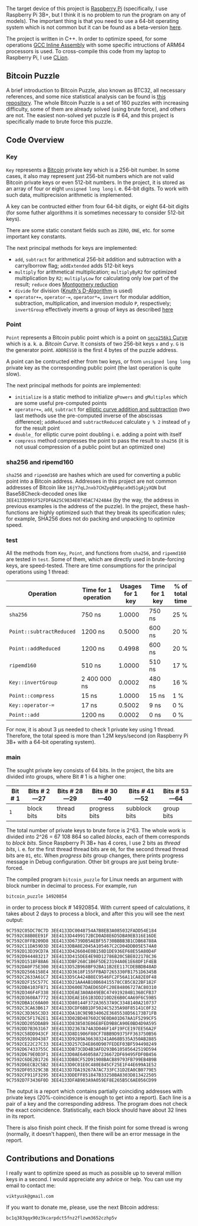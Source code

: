 The target device of this project is [Raspberry Pi](https://www.raspberrypi.org/) (specifically, I use Raspberry Pi 3B+, but I think it is no problem to run the program on any of models). The important thing is that you need to use a 64-bit operating system which is not common but it can be found as a beta-version [here](https://downloads.raspberrypi.org/raspios_lite_arm64/images/).

The project is written in C++. In order to optimize speed, for some operations [GCC Inline Assembly](https://gcc.gnu.org/onlinedocs/gcc/Extended-Asm.html) with some specific intructions of ARM64 processors is used. To cross-compile this code from my laptop to Raspberry Pi, I use [CLion](https://www.jetbrains.com/clion/).

## Bitcoin Puzzle

A brief introduction to Bitcoin Puzzle, also known as BTC32, all necessary references, and some nice statistical analysis can be found is [this repository](https://github.com/HomelessPhD/BTC32). The whole Bitcoin Puzzle is a set of 160 puzzles with increasing difficulty, some of them are already solved (using brute force), and others are not. The easiest non-solved yet puzzle is # 64, and this project is specifically made to brute force this puzzle.

## Code Overview

### Key

`Key` represents a [Bitcoin](https://bitcoin.org/) private key which is a 256-bit number. In some cases, it also may represent just 256-bit numbers which are not valid Bitcoin private keys or even 512-bit numbers. In the project, it is stored as an array of four or eight `unsigned long long` i. e. 64-bit digits. To work with such data, multiprecision arithmetic is implemented.

A key can be contructed either from four 64-bit digits, or eight 64-bit digits (for some futher algorithms it is sometimes necessary to consider 512-bit keys).

There are some static constant fields such as `ZERO`, `ONE`, etc. for some important key constants.

The next principal methods for keys are implemented:
* `add`, `subtract` for arithmetical 256-bit addition and subtraction with a carry/borrow flag; `addExtended` adds 512-bit keys
* `multiply` for arithmetical multiplication; `multiplyByR2` for optimized multiplication by `R2`; `multiplyLow` for calculating only low part of the result; `reduce` does [Montgomery reduction](https://en.wikipedia.org/wiki/Montgomery_modular_multiplication#The_REDC_algorithm)
* `divide` for division ([Knuth's D-Algorithm](https://skanthak.homepage.t-online.de/division.html) is used)
* `operator+=`, `operator-=`, `operator*=`, `invert` for modular addition, subtraction, multiplication, and inversion modulo `P`, respectively; `invertGroup` effectively inverts a group of keys as described [here](https://en.wikipedia.org/wiki/Modular_multiplicative_inverse#Multiple_inverses)

### Point

`Point` represents a Bitcoin public point which is a point on [`secp256k1` Curve](https://en.bitcoin.it/wiki/Secp256k1) which is a. k. a. *Bitcoin Curve*. It consists of two 256-bit keys `x` and `y`. `G` is the generator point. `ADDRESS0` is the first 4 bytes of the puzzle address.

A point can be contructed either from two keys, or from `unsigned long long` private key as the corresponding public point (the last operation is quite slow).

The next principal methods for points are implemented:
* `initialize` is a static method to initialize `gPowers` and `gMultiples` which are some useful pre-computed points
* `operator+=`, `add`, `subtract` for [elliptic curve addition and subtraction](https://en.wikipedia.org/wiki/Elliptic_curve#The_group_law) (two last methods use the pre-computed inverse of the abscissas difference); `addReduced` and `subtractReduced` calculate `y % 2` instead of `y` for the result point
* `double_` for elliptic curve point doubling i. e. adding a point with itself
* `compress` method compresses the point to pass the result to `sha256` (it is not usual compression of a public point but an optimized one)

### sha256 and ripemd160

`sha256` and `ripemd160` are hashes which are used for converting a public point into a Bitcoin address. Addresses in this project are not common addresses of Bitcoin like `16jY7qLJnxb7CHZyqBP8qca9d51gAjyXQN` but Base58Check-decoded ones like `3EE4133D991F52FDF6A25C9834E0745AC74248A4` (by the way, the address in previous examples is the address of the puzzle). In the project, these hash-functions are highly optimized such that they break its specification rules; for example, SHA256 does not do packing and unpacking to optimize speed.

### test

All the methods from `Key`, `Point`, and functions from `sha256`, and `ripemd160` are tested in `test`. Some of them, which are directly used in brute-forcing keys, are speed-tested. There are time consumptions for the principal operations using 1 thread:

Operation | Time for 1 operation | Usages for 1 key | Time for 1 key | % of total time
--------- | -------------------- | ---------------- | -------------- | ---------------
`sha256` | 750 ns | 1.0000 | 750 ns | 25 %
`Point::subtractReduced` | 1200 ns | 0.5000 | 600 ns | 20 %
`Point::addReduced` | 1200 ns | 0.4998 | 600 ns | 20 %
`ripemd160` | 510 ns | 1.0000 | 510 ns | 17 %
`Key::invertGroup` | 2 400 000 ns | 0.0002 | 480 ns | 16 %
`Point::compress` | 15 ns | 1.0000 | 15 ns | 1 %
`Key::operator-=` | 17 ns | 0.5002 | 9 ns | 0 %
`Point::add` | 1200 ns | 0.0002 | 0 ns | 0 %

For now, it is about 3 μs needed to check 1 private key using 1 thread. Therefore, the total speed is more than 1.2M keys/second (on Raspberry Pi 3B+ with a 64-bit operating system).

### main

The sought private key consists of 64 bits. In the project, the bits are divided into groups, where Bit # 1 is a higher one:

Bit # 1 | Bits # 2—27 | Bits # 28—29 | Bits # 30—40 | Bits # 41—52 | Bits # 53—64
------- | ----------- | ------------ | ------------ | ------------ | ------------
`1` | block bits | thread bits | progress bits | subblock bits | group bits

The total number of private keys to brute force is 2^63. The whole work is divided into 2^26 = 67 108 864 so called *blocks*, each of them corresponds to *block bits*. Since Raspberry Pi 3B+ has 4 cores, I use 2 bits as *thread bits*, i. e. for the first thread thread bits are `00`, for the second thread thread bits are `01`, etc. When *progress bits* group changes, there prints progress message in Debug configuration. Other bit groups are just being brute-forced.

The compiled program `bitcoin_puzzle` for Linux needs an argument with block number in decimal to process. For example, run
```
bitcoin_puzzle 14920854
```

in order to process block # 14920854. With current speed of calculations, it takes about 2 days to process a block, and after this you will see the next output:

```
9C7592C05DC70C7D 3EE4133DC0048754A7B8EB3A085032FADD54E184
9C7592C88B0EE91F 3EE4133D4499172BCD0AD8E6D5DBA9EB316E16DE
9C7592C0FFB209D8 3EE4133D6739DB5AEBF55730BBBB3B1CDB68788A
9C7592C11DA59D3D 3EE4133DBA8E2045A105467C2CD04DDB05E574A0
9C7592D13D39CD7A 3EE4133D426604E0B158D1DE936EF68E55A80D4F
9C7592D944483217 3EE4133D415DEE4E98D12786B20C5BE022178C36
9C7592D1518F88A6 3EE4133DBF268C1B6F5DE23194A0E1E68DF1F4EB
9C7592DA0F75E300 3EE4133D52B968BF92BA11B2EE117CDEBBDB48AD
9C7592D2566158E4 3EE4133D3618F155FFBAD7265330FB1751D6345B
9C7592C2633A61C7 3EE4133D5CA424B8EC9546FC2F56A11CA82E0F48
9C7592D2F15C577C 3EE4133D21AA4AB10B68415578CCB5C822BF182F
9C7592DB4103F871 3EE4133D600E7DAED65DFC20E84806727AC80310
9C7592D346F4F338 3EE4133DEAE3A0A849EBC474919284B1368CFB37
9C7592D3608A7772 3EE4133DEAE1E61B3DD210D2E6B0C4A69F6C59B5
9C7592DBA1C60A00 3EE4133D80144F372A36537A9C3348140A210737
9C7592C3CA63B617 3EE4133DCDF6BB1DF5024C5235A98F85141C0F32
9C7592C3D365C3D3 3EE4133DA18C9E9B34062E3685538D56173B71FB
9C7592DC5F1762E1 3EE4133D02BD487602C9E0DA01D67AA1F5299CF5
9C7592DD205DDAB9 3EE4133D838503E06E8FED9B8CA90E0BD4D9A595
9C7592DD7B363167 3EE4133D2367A74A3D046F14F19FCE197EE56A2F
9C7592C58DD943CF 3EE4133D8D1906F80CF78BB9D9375FF363750B56
9C7592D592804387 3EE4133D9289A366383241A068B535A350AB2885
9C7592CE22C27C33 3EE4133D257CD4E860D907FEDEF03BF594498249
9C7592D67433755C 3EE4133DB73CDD4B3AFD293B610585642519D594
9C7592D679E0D3F1 3EE4133D0AE646058A7236672DF69495FDF0B456
9C7592C6DE2B1726 3EE4133DB8CF52D91908BACB89793FB799EB4B9B
9C7592D6ECB2C5B2 3EE4133D0C01E0C480E845CF25E1F44E699A1E52
9C7592DF05329C3B 3EE4133D7DA19267A7AC733FC31D2EA0CB0779E5
9C7592CF911F3295 3EE4133DDEFF851847B33250BA8303D813422505
9C7592D7F3436F0D 3EE4133DFAB903A9A059EF8E265B5C6AE056CD99
```

The output is a report which contains partially coinciding addresses with private keys (20%-coincidence is enough to get into a report). Each line is a pair of a key and the corresponding address. The program does not check the exact coincidence. Statistically, each block should have about 32 lines in its report.

There is also finish point check. If the finish point for some thread is wrong (normally, it doesn't happen), then there will be an error message in the report.

## Contributions and Donations

I really want to optimize speed as much as possible up to several million keys in a second. I would appreciate any advice or help. You can use my email to contact me:
```
viktyusk@gmail.com
```

If you want to donate me, please, use the next Bitcoin address:
```
bc1q383qqx90z3kcarpdct5fnz2flzwm3652czhp5v
```

